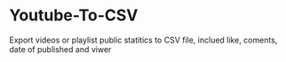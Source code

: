 # Youtube-To-CSV
Export videos or playlist public statitics to CSV file, inclued like, coments, date of published and viwer

